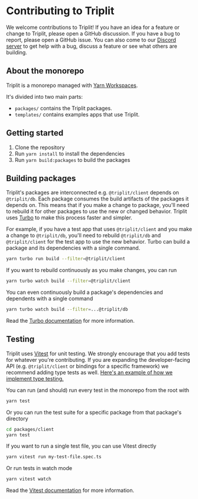 # Contributing to Triplit

We welcome contributions to Triplit! If you have an idea for a feature or change to Triplit, please open a GitHub discussion. If you have a bug to report, please open a GitHub issue. You can also come to our [Discord server](https://discord.gg/q89sGWHqQ5) to get help with a bug, discuss a feature or see what others are building.

## About the monorepo

Triplit is a monorepo managed with [Yarn Workspaces](https://yarnpkg.com/features/workspaces).

It's divided into two main parts:

- `packages/` contains the Triplit packages.
- `templates/` contains examples apps that use Triplit.

## Getting started

1. Clone the repository
2. Run `yarn install` to install the dependencies
3. Run `yarn build:packages` to build the packages

## Building packages

Triplit's packages are interconnected e.g. `@triplit/client` depends on `@triplit/db`. Each package consumes the build artifacts of the packages it depends on. This means that if you make a change to package, you'll need to rebuild it for other packages to use the new or changed behavior. Triplit uses [Turbo](https://turbo.build/) to make this process faster and simpler.

For example, if you have a test app that uses `@triplit/client` and you make a change to `@triplit/db`, you'll need to rebuild `@triplit/db` and `@triplit/client` for the test app to use the new behavior. Turbo can build a package and its dependencies with a single command.

```bash
yarn turbo run build --filter=@triplit/client
```

If you want to rebuild continuously as you make changes, you can run

```bash
yarn turbo watch build --filter=@triplit/client
```

You can even continuously build a package's dependencies and dependents with a single command

```bash
yarn turbo watch build --filter=...@triplit/db
```

Read the [Turbo documentation](https://turbo.build/repo/docs/crafting-your-repository/running-tasks#using-filters) for more information.

## Testing

Triplit uses [Vitest](https://vitest.dev/) for unit testing. We strongly encourage that you add tests for whatever you're contributing. If you are expanding the developer-facing API (e.g. `@triplit/client` or bindings for a specific framework) we recommend adding type tests as well. [Here's an example of how we implement type testing.](https://github.com/aspen-cloud/triplit/blob/main/packages/client/test/typecheck/triplit-client/query-builder.test-d.ts)

You can run (and should) run every test in the monorepo from the root with

```bash
yarn test
```

Or you can run the test suite for a specific package from that package's directory

```bash
cd packages/client
yarn test
```

If you want to run a single test file, you can use Vitest directly

```bash
yarn vitest run my-test-file.spec.ts
```

Or run tests in watch mode

```bash
yarn vitest watch
```

Read the [Vitest documentation](https://vitest.dev/guide/) for more information.
